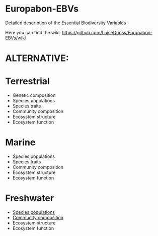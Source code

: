 # Europabon-EBVs
Detailed description of the Essential Biodiversity Variables


Here you can find the wiki: https://github.com/LuiseQuoss/Europabon-EBVs/wiki

# ALTERNATIVE:

# Terrestrial
- Genetic composition
- Species populations
- Species traits
- Community composition
- Ecosystem structure
- Ecosystem function


# Marine
- Species populations
- Species traits
- Community composition
- Ecosystem structure
- Ecosystem function


# Freshwater
- [Species populations](https://github.com/LuiseQuoss/Europabon-EBVs/wiki/Freshwater:-Species-Populations)
- [Community composition](https://github.com/LuiseQuoss/Europabon-EBVs/wiki/Freshwater:-Community-Composition)
- Ecosystem structure
- Ecosystem function


